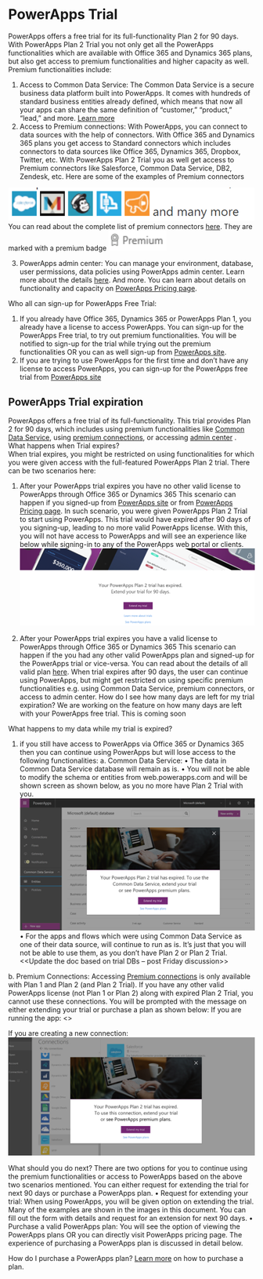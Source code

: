 <properties
	pageTitle="PowerApps Trial | Microsoft PowerApps"
	description="PowerApps trial sign-up and expiration"
	services=""
	suite="powerapps"
	documentationCenter="na"
	authors="manasma"
	manager="anneta"
	editor=""
	tags=""/>

<tags
   ms.service="powerapps"
   ms.devlang="na"
   ms.topic="article"
   ms.tgt_pltfrm="na"
   ms.workload="na"
   ms.date="04/18/2017"
   ms.author="manasma"/>

# PowerApps Trial #
PowerApps offers a free trial for its full-functionality Plan 2 for 90 days. With PowerApps Plan 2 Trial you not only get all the PowerApps functionalities which are available with Office 365 and Dynamics 365 plans, but also get access to premium functionalities and higher capacity as well. Premium functionalities include:
1.	Access to Common Data Service: The Common Data Service is a secure business data platform built into PowerApps. It comes with hundreds of standard business entities already defined, which means that now all your apps can share the same definition of “customer,” “product,” “lead,” and more. [Learn more][1]
2.	Access to Premium connections: With PowerApps, you can connect to data sources with the help of connectors. With Office 365 and Dynamics 365 plans you get access to Standard connectors which includes connectors to data sources like Office 365, Dynamics 365, Dropbox, Twitter, etc. With PowerApps Plan 2 Trial you as well get access to Premium connectors like Salesforce, Common Data Service, DB2, Zendesk, etc.
Here are some of the examples of Premium connectors

![The New option on the File menu](./media/powerapps-trial/premium-connectors.png)
You can read about the complete list of premium connectors [here][2]. They are marked with a premium badge   ![The New option on the File menu](./media/powerapps-trial/Premium-badge.png)

3.	PowerApps admin center:  You can manage your environment, database, user permissions, data policies using PowerApps admin center. Learn more about the details [here][3].
And more. You can learn about details on functionality and capacity on [PowerApps Pricing page][4].

Who all can sign-up for PowerApps Free Trial:
1.	If you already have Office 365, Dynamics 365 or PowerApps Plan 1, you already have a license to access PowerApps. You can sign-up for the PowerApps Free trial, to try out premium functionalities. You will be notified to sign-up for the trial while trying out the premium functionalities OR you can as well sign-up from [PowerApps site][5].
2.	If you are trying to use PowerApps for the first time and don’t have any license to access PowerApps, you can sign-up for the PowerApps free trial from [PowerApps site][5]

## PowerApps Trial expiration ##
PowerApps offers a free trial of its full-functionality. This trial provides Plan 2 for 90 days, which includes using premium functionalities like [Common Data Service][1], using [premium connections][2], or accessing [admin center][3] .
What happens when Trial expires?  
When trial expires, you might be restricted on using functionalities for which you were given access with the full-featured PowerApps Plan 2 trial. There can be two scenarios here:
1.	After your PowerApps trial expires you have no other valid license to PowerApps through Office 365 or Dynamics 365
This scenario can happen if you signed-up from [PowerApps site][5] or from [PowerApps Pricing page][4]. In such scenario, you were given PowerApps Plan 2 Trial to start using PowerApps. This trial would have expired after 90 days of you signing-up, leading to no more valid PowerApps license. With this, you will not have access to PowerApps and will see an experience like below while signing-in to any of the PowerApps web portal or clients.
![The New option on the File menu](./media/powerapps-trial/extendscreen.png)

2.	After your PowerApps trial expires you have a valid license to PowerApps through Office 365 or Dynamics 365
This scenario can happen if the you had any other valid PowerApps plan and signed-up for the PowerApps trial or vice-versa. You can read about the details of all valid plan [here][4]. When trial expires after 90 days, the user can continue using PowerApps, but might get restricted on using specific premium functionalities e.g. using Common Data Service, premium connectors, or access to admin center.
How do I see how many days are left for my trial expiration?
We are working on the feature on how many days are left with your PowerApps free trial. This is coming soon

What happens to my data while my trial is expired?
1) if you still have access to PowerApps via Office 365 or Dynamics 365 then you can continue using PowerApps but will lose access to the following functionalities:
a.	Common Data Service:
•	The data in Common Data Service database will remain as is.
•	You will not be able to modify the schema or entities from web.powerapps.com and will be shown screen as shown below, as you no more have Plan 2 Trial with you.
![The New option on the File menu](./media/powerapps-trial/cds.png)
•	For the apps and flows which were using Common Data Service as one of their data source, will continue to run as is. It’s just that you will not be able to use them, as you don’t have Plan 2 or Plan 2 Trial.
<<Update the doc based on trial DBs – post Friday discussion>>


b.	Premium Connections:
Accessing [Premium connections][2] is only available with Plan 1 and Plan 2 (and Plan 2 Trial). If you have any other valid PowerApps license (not Plan 1 or Plan 2) along with expired Plan 2 Trial, you cannot use these connections.   You will be prompted with the message on either extending your trial or purchase a plan as shown below:
If you are running the app:
<<Add the screen shot>>

If you are creating a new connection:
![The New option on the File menu](./media/powerapps-trial/premiumtrialexpired.png)


What should you do next?
There are two options for you to continue using the premium functionalities or access to PowerApps based on the above two scenarios mentioned. You can either request for extending the trial for next 90 days or purchase a PowerApps plan.
•	Request for extending your trial: When using PowerApps, you will be given option on extending the trial. Many of the examples are shown in the images in this document. You can fill out the form with details and request for an extension for next 90 days.
•	Purchase a valid PowerApps plan: You will see the option of viewing the PowerApps plans OR you can directly visit PowerApps pricing page. The experience of purchasing a PowerApps plan is discussed in detail below.

How do I purchase a PowerApps plan?
[Learn more][6] on how to purchase a plan.

<!--Reference links in article-->
[1]: https://powerapps.microsoft.com/tutorials/data-platform-intro/
[2]: https://powerapps.microsoft.com/tutorials/connections-list/
[3]: https://powerapps.microsoft.com/tutorials/introduction-to-the-admin-center/
[4]: https://powerapps.microsoft.com/pricing/
[5]: http://powerapps.microsoft.com/
[6]: https://powerapps.microsoft.com/tutorials/signup-for-powerapps-admin/
